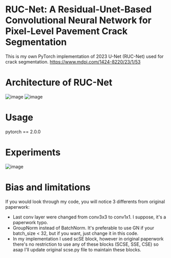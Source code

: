 # RUC-Net: A Residual-Unet-Based Convolutional Neural Network for Pixel-Level Pavement Crack Segmentation
This is my own PyTorch implementation of 2023 U-Net (RUC-Net) used for crack segmentation. https://www.mdpi.com/1424-8220/23/1/53
# Architecture of RUC-Net
![image](https://github.com/americanexplorer13/rucnet/assets/57260643/485f078c-f300-4d9b-a19a-dc2c70460152)
![image](https://github.com/americanexplorer13/rucnet/assets/57260643/829e2220-9ed7-4063-a9c8-dfbdd8bb181d)
# Usage
pytorch == 2.0.0
# Experiments 
![image](https://github.com/americanexplorer13/rucnet/assets/57260643/de158b12-2a2b-4178-82d0-70d0f618fe0d)
# Bias and limitations
If you would look through my code, you will notice 3 differents from original paperwork: 
- Last conv layer were changed from conv3x3 to conv1x1. I suppose, it's a paperwork typo. 
- GroupNorm instead of BatchNorm. It's preferable to use GN if your batch_size < 32, but if you want, just change it in this code. 
- In my implementation I used scSE block, however in original paperwork there's no restriction to use any of these blocks (SCSE, SSE, CSE) so asap I'll update original scse.py file to maintain these blocks.
